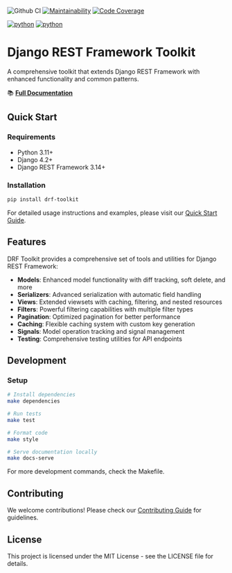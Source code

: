 ![Github CI](https://github.com/flamingo-run/drf-toolkit/workflows/Github%20CI/badge.svg)
[![Maintainability](https://qlty.sh/badges/ba428e6a-df9e-450c-b395-d14295b36813/maintainability.svg)](https://qlty.sh/gh/flamingo-run/projects/drf-toolkit)
[![Code Coverage](https://qlty.sh/badges/ba428e6a-df9e-450c-b395-d14295b36813/test_coverage.svg)](https://qlty.sh/gh/flamingo-run/projects/drf-toolkit)

[![python](https://img.shields.io/badge/python-3.11-blue.svg)](https://www.python.org/downloads/release/python-3110/)
[![python](https://img.shields.io/badge/python-3.12-blue.svg)](https://www.python.org/downloads/release/python-3120/)

# Django REST Framework Toolkit

A comprehensive toolkit that extends Django REST Framework with enhanced functionality and common patterns.

📚 **[Full Documentation](https://drf-kit.flamingo.codes)**

## Quick Start

### Requirements
- Python 3.11+
- Django 4.2+
- Django REST Framework 3.14+

### Installation

```bash
pip install drf-toolkit
```

For detailed usage instructions and examples, please visit our [Quick Start Guide](https://drf-kit.flamingo.codes/quick_start/).

## Features

DRF Toolkit provides a comprehensive set of tools and utilities for Django REST Framework:

- **Models**: Enhanced model functionality with diff tracking, soft delete, and more
- **Serializers**: Advanced serialization with automatic field handling
- **Views**: Extended viewsets with caching, filtering, and nested resources
- **Filters**: Powerful filtering capabilities with multiple filter types
- **Pagination**: Optimized pagination for better performance
- **Caching**: Flexible caching system with custom key generation
- **Signals**: Model operation tracking and signal management
- **Testing**: Comprehensive testing utilities for API endpoints

## Development

### Setup

```bash
# Install dependencies
make dependencies

# Run tests
make test

# Format code
make style

# Serve documentation locally
make docs-serve
```

For more development commands, check the Makefile.

## Contributing

We welcome contributions! Please check our [Contributing Guide](https://drf-kit.flamingo.codes/contributing/) for guidelines.

## License

This project is licensed under the MIT License - see the LICENSE file for details.
